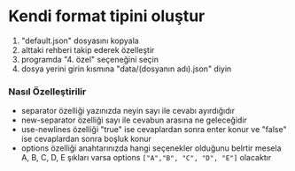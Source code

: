 # Kendi format tipini oluştur

1. "default.json" dosyasını kopyala
2. alttaki rehberi takip ederek özelleştir
3. programda "4. özel" seçeneğini seçin
4. dosya yerini girin kısmına "data/(dosyanın adı).json" diyin

### Nasıl Özelleştirilir

- separator özelliği yazınızda neyin sayı ile cevabı ayırdığıdır
- new-separator özelliği sayı ile cevabun arasına ne geleceğidir
- use-newlines özelliği "true" ise cevaplardan sonra enter konur ve "false" ise cevaplardan sonra boşluk konur
- options özelliği anahtarınızda hangi seçenekler olduğunu belrtir mesela A, B, C, D, E şıkları varsa options ```["A","B", "C", "D", "E"]``` olacaktır